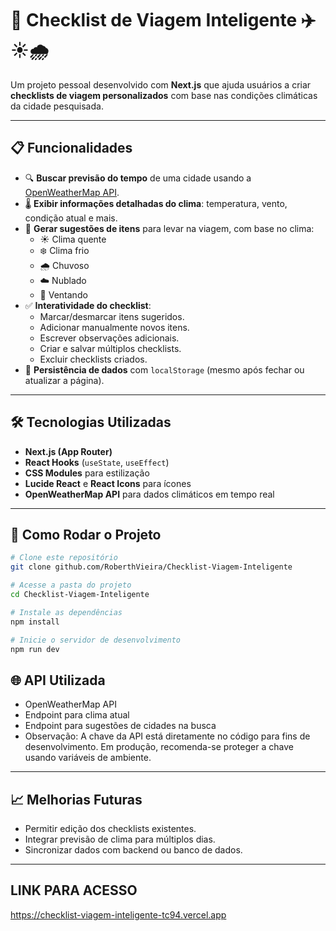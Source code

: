 # 🧳 Checklist de Viagem Inteligente ✈️☀️🌧️  

Um projeto pessoal desenvolvido com **Next.js** que ajuda usuários a criar **checklists de viagem personalizados** com base nas condições climáticas da cidade pesquisada.  

---

## 📋 Funcionalidades  

- 🔍 **Buscar previsão do tempo** de uma cidade usando a [OpenWeatherMap API](https://openweathermap.org/).  
- 🌡️ **Exibir informações detalhadas do clima**: temperatura, vento, condição atual e mais.  
- 📝 **Gerar sugestões de itens** para levar na viagem, com base no clima:  
  - ☀️ Clima quente  
  - ❄️ Clima frio  
  - 🌧️ Chuvoso  
  - ☁️ Nublado  
  - 💨 Ventando  
- ✅ **Interatividade do checklist**:  
  - Marcar/desmarcar itens sugeridos.  
  - Adicionar manualmente novos itens.  
  - Escrever observações adicionais.  
  - Criar e salvar múltiplos checklists.  
  - Excluir checklists criados.  
- 💾 **Persistência de dados** com `localStorage` (mesmo após fechar ou atualizar a página).  

---

## 🛠️ Tecnologias Utilizadas  

- **Next.js (App Router)**  
- **React Hooks** (`useState`, `useEffect`)  
- **CSS Modules** para estilização  
- **Lucide React** e **React Icons** para ícones  
- **OpenWeatherMap API** para dados climáticos em tempo real  

---

## 🚀 Como Rodar o Projeto  

```bash
# Clone este repositório
git clone github.com/RoberthVieira/Checklist-Viagem-Inteligente

# Acesse a pasta do projeto
cd Checklist-Viagem-Inteligente

# Instale as dependências
npm install

# Inicie o servidor de desenvolvimento
npm run dev

```
## 🌐 API Utilizada

- OpenWeatherMap API
- Endpoint para clima atual
- Endpoint para sugestões de cidades na busca
- Observação: A chave da API está diretamente no código para fins de desenvolvimento. Em produção, recomenda-se proteger a chave usando variáveis de ambiente.

---
## 📈 Melhorias Futuras

- Permitir edição dos checklists existentes.
- Integrar previsão de clima para múltiplos dias.
- Sincronizar dados com backend ou banco de dados.

---
## LINK PARA ACESSO 
https://checklist-viagem-inteligente-tc94.vercel.app

